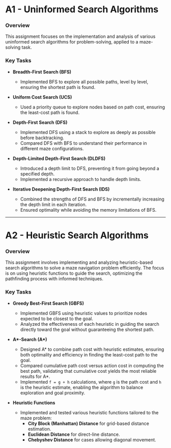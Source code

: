 # A1 - Uninformed Search Algorithms

### Overview
This assignment focuses on the implementation and analysis of various uninformed search algorithms for problem-solving, applied to a maze-solving task. 

### Key Tasks

- **Breadth-First Search (BFS)**
  - Implemented BFS to explore all possible paths, level by level, ensuring the shortest path is found.

- **Uniform Cost Search (UCS)**
  - Used a priority queue to explore nodes based on path cost, ensuring the least-cost path is found.

- **Depth-First Search (DFS)**
  - Implemented DFS using a stack to explore as deeply as possible before backtracking.
  - Compared DFS with BFS to understand their performance in different maze configurations.

- **Depth-Limited Depth-First Search (DLDFS)**
  - Introduced a depth limit to DFS, preventing it from going beyond a specified depth.
  - Implemented a recursive approach to handle depth limits.

- **Iterative Deepening Depth-First Search (IDS)**
  - Combined the strengths of DFS and BFS by incrementally increasing the depth limit in each iteration.
  - Ensured optimality while avoiding the memory limitations of BFS.

---

# A2 - Heuristic Search Algorithms

### Overview
This assignment involves implementing and analyzing heuristic-based search algorithms to solve a maze navigation problem efficiently. The focus is on using heuristic functions to guide the search, optimizing the pathfinding process with informed techniques.

### Key Tasks

- **Greedy Best-First Search (GBFS)**
  - Implemented GBFS using heuristic values to prioritize nodes expected to be closest to the goal.
  - Analyzed the effectiveness of each heuristic in guiding the search directly toward the goal without guaranteeing the shortest path.

- **A\*-Search (A\*)**
  - Designed A\* to combine path cost with heuristic estimates, ensuring both optimality and efficiency in finding the least-cost path to the goal.
  - Compared cumulative path cost versus action cost in computing the best path, validating that cumulative cost yields the most reliable results for A\*.
  - Implemented `f = g + h` calculations, where `g` is the path cost and `h` is the heuristic estimate, enabling the algorithm to balance exploration and goal proximity.

- **Heuristic Functions**
  - Implemented and tested various heuristic functions tailored to the maze problem:
    - **City Block (Manhattan) Distance** for grid-based distance estimation.
    - **Euclidean Distance** for direct-line distance.
    - **Chebyshev Distance** for cases allowing diagonal movement.

